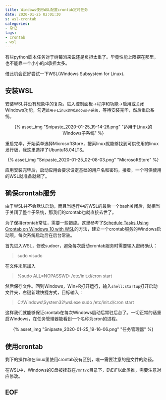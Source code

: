 ```yaml
---
title: Windows使用WSL配置crontab定时任务
date: 2020-01-25 02:01:30
s: wsl-crontab
categories:
- 杂记
tags:
- crontab
- wsl
---
```


有些python脚本任务对于树莓派来说还是负担太重了。毕竟性能上限摆在那里，也不能靠一个小小的pi承担太多。

借此机会正好尝试一下WSL(Windows Subsystem for Linux).
<!-- more -->
## 安装WSL

安装WSL并没有想象中的复杂。进入控制面板->程序和功能->启用或关闭Windows功能，勾选`适用于Linux的Windows子系统`，等待安装完毕，然后重启系统。

<center>{% asset_img "Snipaste_2020-01-25_19-14-26.png" "适用于Linux的Windows子系统" %}</center>

重启完毕，开始菜单选择MicrosoftStore，搜索linux就能够找到可供使用的linux发行版，我这里选择了Ubuntu18.04LTS。

<center>{% asset_img "Snipaste_2020-01-25_02-08-03.png" "MicrosoftStore" %}</center>

应用安装完毕后，启动应用会要求设定基础的用户名和密码，接着，一个可供使用的WSL就准备就绪了。

## 确保crontab服务

由于WSL并不会默认启动，而且当运行中的WSL的最后一个bash关闭后，就相当于关闭了整个子系统，那我们的crontab也就直接去世了。

为了保持crontab常驻，需要一些措施。这里参考了[Schedule Tasks Using Crontab on Windows 10 with WSL](https://blog.snowme34.com/post/schedule-tasks-using-crontab-on-windows-10-with-wsl/index.html)的方法，建立一个crontab服务的Windows启动项，每次系统启动后在后台常驻。

首先进入WSL，修改sudoer，避免每次启动crontab服务时需要输入密码确认：

> sudo visudo

在文件末尾加入

> %sudo ALL=NOPASSWD: /etc/init.d/cron start

然后保存文件。回到Windows，Win+R打开运行，输入`shell:startup`打开启动文件夹，右键新建快捷方式，目标输入：

> C:\Windows\System32\wsl.exe sudo /etc/init.d/cron start

这样我们就能够保证crontab在每次Windows启动后常驻后台了。一切正常的话重启Windows，在任务管理器能看到一个名称为cron的进程。

<center>{% asset_img "Snipaste_2020-01-25_19-16-06.png" "任务管理器" %}</center>

## 使用crontab

剩下的操作和在linux里使用crontab没有区别，唯一需要注意的是文件的路径。

在WSL中，Windows的C盘被挂载在`/mnt/c`目录下，D\E\F以此类推，需要注意对应修改。

## EOF
